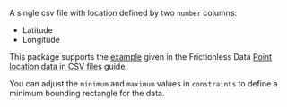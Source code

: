 A single csv file with location defined by two `number` columns:

- Latitude
- Longitude

This package supports the [example](https://frictionlessdata.io/guides/point-location-data/#4.-numbers-with-constraints) given in the Frictionless Data [Point location data in CSV files](https://frictionlessdata.io/guides/point-location-data/) guide.

You can adjust the `minimum` and `maximum` values in `constraints` to define a minimum bounding rectangle for the data.
